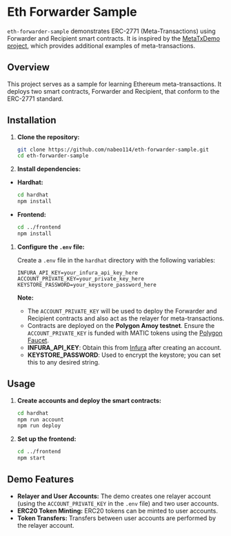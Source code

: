 # Eth Forwarder Sample

`eth-forwarder-sample` demonstrates ERC-2771 (Meta-Transactions) using Forwarder and Recipient smart contracts. It is inspired by the [MetaTxDemo project](https://github.com/tnakagawa/metatxdemo/tree/main), which provides additional examples of meta-transactions.

## Overview

This project serves as a sample for learning Ethereum meta-transactions. It deploys two smart contracts, Forwarder and Recipient, that conform to the ERC-2771 standard.

## Installation

1. **Clone the repository:**

    ```bash
    git clone https://github.com/nabeo114/eth-forwarder-sample.git
    cd eth-forwarder-sample
    ```

2. **Install dependencies:**

- **Hardhat:**
  
    ```bash
    cd hardhat
    npm install
    ```

- **Frontend:**

    ```bash
    cd ../frontend
    npm install
    ```

1. **Configure the `.env` file:** 

    Create a `.env` file in the `hardhat` directory with the following variables:

    ```env
    INFURA_API_KEY=your_infura_api_key_here
    ACCOUNT_PRIVATE_KEY=your_private_key_here
    KEYSTORE_PASSWORD=your_keystore_password_here
    ```

    **Note:**
    - The `ACCOUNT_PRIVATE_KEY` will be used to deploy the Forwarder and Recipient contracts and also act as the relayer for meta-transactions.
    - Contracts are deployed on the **Polygon Amoy testnet**. Ensure the `ACCOUNT_PRIVATE_KEY` is funded with MATIC tokens using the [Polygon Faucet](https://faucet.polygon.technology/).
    - **INFURA_API_KEY**: Obtain this from [Infura](https://app.infura.io/) after creating an account.
    - **KEYSTORE_PASSWORD**: Used to encrypt the keystore; you can set this to any desired string.


## Usage

1. **Create accounts and deploy the smart contracts:**

    ```bash
    cd hardhat
    npm run account
    npm run deploy
    ```

2. **Set up the frontend:**

    ```bash
    cd ../frontend
    npm start
    ```

## Demo Features

- **Relayer and User Accounts:** The demo creates one relayer account (using the `ACCOUNT_PRIVATE_KEY` in the `.env` file) and two user accounts.
- **ERC20 Token Minting:** ERC20 tokens can be minted to user accounts.
- **Token Transfers:** Transfers between user accounts are performed by the relayer account.

